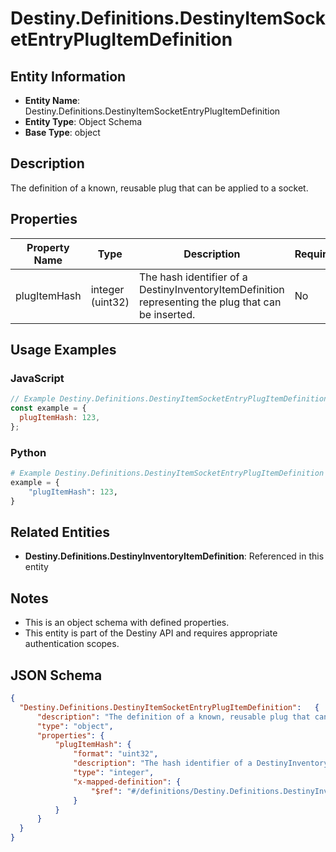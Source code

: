 # Destiny.Definitions.DestinyItemSocketEntryPlugItemDefinition

## Entity Information
- **Entity Name**: Destiny.Definitions.DestinyItemSocketEntryPlugItemDefinition
- **Entity Type**: Object Schema
- **Base Type**: object

## Description
The definition of a known, reusable plug that can be applied to a socket.

## Properties

| Property Name | Type | Description | Required |
|---------------|------|-------------|----------|
| plugItemHash | integer (uint32) | The hash identifier of a DestinyInventoryItemDefinition representing the plug that can be inserted. | No |

## Usage Examples

### JavaScript
```javascript
// Example Destiny.Definitions.DestinyItemSocketEntryPlugItemDefinition object
const example = {
  plugItemHash: 123,
};
```

### Python
```python
# Example Destiny.Definitions.DestinyItemSocketEntryPlugItemDefinition object
example = {
    "plugItemHash": 123,
}
```

## Related Entities
- **Destiny.Definitions.DestinyInventoryItemDefinition**: Referenced in this entity

## Notes
- This is an object schema with defined properties.
- This entity is part of the Destiny API and requires appropriate authentication scopes.

## JSON Schema
```json
{
  "Destiny.Definitions.DestinyItemSocketEntryPlugItemDefinition":   {
      "description": "The definition of a known, reusable plug that can be applied to a socket.",
      "type": "object",
      "properties": {
          "plugItemHash": {
              "format": "uint32",
              "description": "The hash identifier of a DestinyInventoryItemDefinition representing the plug that can be inserted.",
              "type": "integer",
              "x-mapped-definition": {
                  "$ref": "#/definitions/Destiny.Definitions.DestinyInventoryItemDefinition"
              }
          }
      }
  }
}
```
